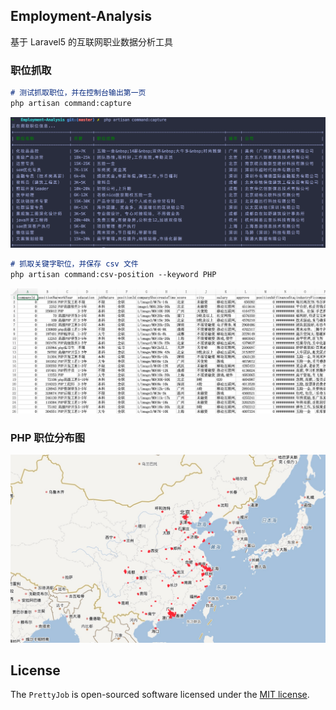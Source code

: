 ## Employment-Analysis

基于 Laravel5 的互联网职业数据分析工具

### 职位抓取

```markdown
# 测试抓取职位，并在控制台输出第一页
php artisan command:capture
```

![测试实例](demo.png)


```markdown
# 抓取关键字职位，并保存 csv 文件
php artisan command:csv-position --keyword PHP
```

![测试实例](demo1.png)


### PHP 职位分布图

![PHP职位分布](demo4.png)

## License

The `PrettyJob` is open-sourced software licensed under the [MIT license](https://opensource.org/licenses/MIT).
